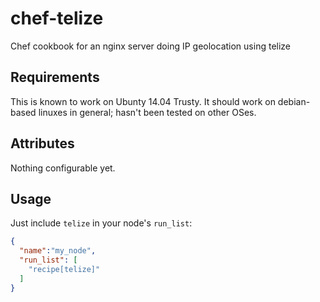 chef-telize
===========

Chef cookbook for an nginx server doing IP geolocation using telize

Requirements
------------

This is known to work on Ubunty 14.04 Trusty.  It should work on debian-based linuxes in general; hasn't been tested on other OSes.

Attributes
----------
Nothing configurable yet.

Usage
-----
Just include `telize` in your node's `run_list`:

```json
{
  "name":"my_node",
  "run_list": [
    "recipe[telize]"
  ]
}
```
